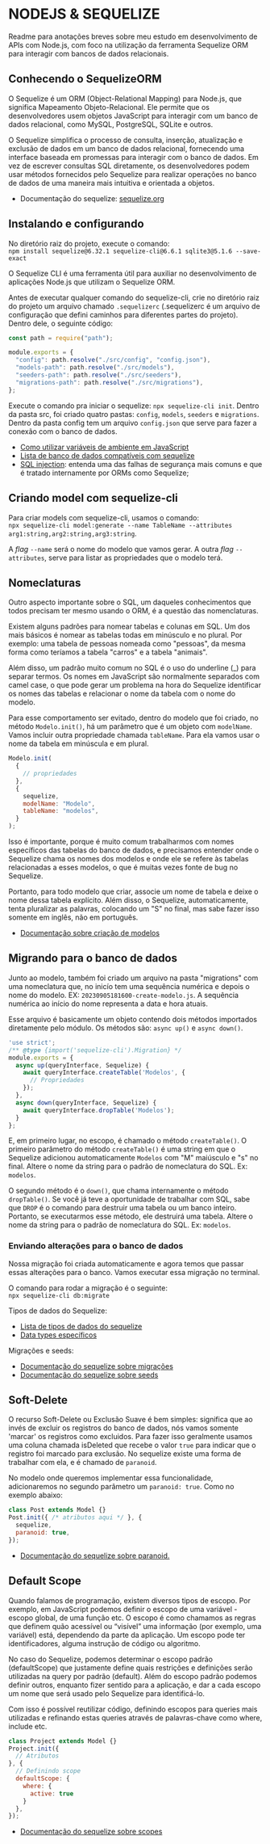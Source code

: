 # NODEJS & SEQUELIZE

Readme para anotações breves sobre meu estudo em desenvolvimento de APIs com Node.js, com foco na utilização da ferramenta Sequelize ORM para interagir com bancos de dados relacionais.

## Conhecendo o SequelizeORM

O Sequelize é um ORM (Object-Relational Mapping) para Node.js, que significa Mapeamento Objeto-Relacional. Ele permite que os desenvolvedores usem objetos JavaScript para interagir com um banco de dados relacional, como MySQL, PostgreSQL, SQLite e outros.

O Sequelize simplifica o processo de consulta, inserção, atualização e exclusão de dados em um banco de dados relacional, fornecendo uma interface baseada em promessas para interagir com o banco de dados. Em vez de escrever consultas SQL diretamente, os desenvolvedores podem usar métodos fornecidos pelo Sequelize para realizar operações no banco de dados de uma maneira mais intuitiva e orientada a objetos.

- Documentação do sequelize: <a href="https://sequelize.org/" target="_blank">sequelize.org</a>

## Instalando e configurando

No diretório raiz do projeto, execute o comando: <br/> `npm install sequelize@6.32.1 sequelize-cli@6.6.1 sqlite3@5.1.6 --save-exact`

O Sequelize CLI é uma ferramenta útil para auxiliar no desenvolvimento de aplicações Node.js que utilizam o Sequelize ORM.

Antes de executar qualquer comando do sequelize-cli, crie no diretório raiz do projeto um arquivo chamado `.sequelizerc` (.sequelizerc é um arquivo de configuração que defini caminhos para diferentes partes do projeto). Dentro dele, o seguinte código:

```javascript
const path = require("path");

module.exports = {
  "config": path.resolve("./src/config", "config.json"),
  "models-path": path.resolve("./src/models"),
  "seeders-path": path.resolve("./src/seeders"),
  "migrations-path": path.resolve("./src/migrations"),
};
```

Execute o comando pra iniciar o sequelize: `npx sequelize-cli init`. Dentro da pasta src, foi criado quatro pastas: `config`, `models`, `seeders` e `migrations`. Dentro da pasta config tem um arquivo `config.json` que serve para fazer a conexão com o banco de dados.

- <a target="_blank" href="https://www.alura.com.br/artigos/dotenv-gerenciando-variaveis-ambiente?_gl=1*z5oqd*_ga*MTMyNjk1NDcyNi4xNzA4NzA2MjY3*_ga_1EPWSW3PCS*MTcxMDk0NTExNC45LjEuMTcxMDk0OTY0OS4wLjAuMA..*_fplc*emxCU1llNEQxUzdUQ1ZSNUtTaUxFSkhXQjdObEYzVm1SeTZDY01xQ2FVWFdTcU82Q3dmN09QR3Y0NmRzJTJGVTElMkZrZzRoc2psOVpENlBnRXZ6SXlnN2NISVZYY2xON1p1JTJCWXFUdUVNQ2duT2dDT242N0tVVG5acHhiaUFCZjVRJTNEJTNE">Como utilizar variáveis de ambiente em JavaScript</a>
- <a href="https://sequelize.org/docs/v6/getting-started/#installing">Lista de banco de dados compatíveis com sequelize</a>
- <a href="https://alura.com.br/artigos/sql-injection-proteja-sua-aplicacao?_gl=1*1dzkyvn*_ga*MTMyNjk1NDcyNi4xNzA4NzA2MjY3*_ga_1EPWSW3PCS*MTcxMDk0NTExNC45LjEuMTcxMDk1MDI3NS4wLjAuMA..*_fplc*emxCU1llNEQxUzdUQ1ZSNUtTaUxFSkhXQjdObEYzVm1SeTZDY01xQ2FVWFdTcU82Q3dmN09QR3Y0NmRzJTJGVTElMkZrZzRoc2psOVpENlBnRXZ6SXlnN2NISVZYY2xON1p1JTJCWXFUdUVNQ2duT2dDT242N0tVVG5acHhiaUFCZjVRJTNEJTNE">SQL injection</a>: entenda uma das falhas de segurança mais comuns e que é tratado internamente por ORMs como Sequelize;

## Criando model com sequelize-cli

Para criar models com sequelize-cli, usamos o comando: <br/>
`npx sequelize-cli model:generate --name TableName --attributes arg1:string,arg2:string,arg3:string`.

A _flag_ `--name` será o nome do modelo que vamos gerar. A outra _flag_ `--attributes`, serve para listar as propriedades que o modelo terá.

## Nomeclaturas

Outro aspecto importante sobre o SQL, um daqueles conhecimentos que todos precisam ter mesmo usando o ORM, é a questão das nomenclaturas.

Existem alguns padrões para nomear tabelas e colunas em SQL. Um dos mais básicos é nomear as tabelas todas em minúsculo e no plural. Por exemplo: uma tabela de pessoas nomeada como "pessoas", da mesma forma como teríamos a tabela "carros" e a tabela "animais".

Além disso, um padrão muito comum no SQL é o uso do underline (\_) para separar termos. Os nomes em JavaScript são normalmente separados com camel case, o que pode gerar um problema na hora do Sequelize identificar os nomes das tabelas e relacionar o nome da tabela com o nome do modelo.

Para esse comportamento ser evitado, dentro do modelo que foi criado, no método `Modelo.init()`, há um parâmetro que é um objeto com `modelName`. Vamos incluir outra propriedade chamada `tableName`. Para ela vamos usar o nome da tabela em minúscula e em plural.

```javascript
Modelo.init(
  {
    // propriedades
  },
  {
    sequelize,
    modelName: "Modelo",
    tableName: "modelos",
  }
);
```

Isso é importante, porque é muito comum trabalharmos com nomes específicos das tabelas do banco de dados, e precisamos entender onde o Sequelize chama os nomes dos modelos e onde ele se refere às tabelas relacionadas a esses modelos, o que é muitas vezes fonte de bug no Sequelize.

Portanto, para todo modelo que criar, associe um nome de tabela e deixe o nome dessa tabela explícito. Além disso, o Sequelize, automaticamente, tenta pluralizar as palavras, colocando um "S" no final, mas sabe fazer isso somente em inglês, não em português.

- <a href="https://sequelize.org/docs/v6/core-concepts/model-basics/#model-definition">Documentação sobre criação de modelos</a>

## Migrando para o banco de dados

Junto ao modelo, também foi criado um arquivo na pasta "migrations" com uma nomeclatura que, no inicío tem uma sequência numérica e depois o nome do modelo. EX: `20230905181600-create-modelo.js`. A sequência numérica ao início do nome representa a data e hora atuais.

Esse arquivo é basicamente um objeto contendo dois métodos importados diretamente pelo módulo. Os métodos são: `async up()` e `async down()`.

```javascript
'use strict';
/** @type {import('sequelize-cli').Migration} */
module.exports = {
  async up(queryInterface, Sequelize) {
    await queryInterface.createTable('Modelos', {
      // Propriedades
    });
  },
  async down(queryInterface, Sequelize) {
    await queryInterface.dropTable('Modelos');
  }
};
```

E, em primeiro lugar, no escopo, é chamado o método `createTable()`. O primeiro parâmetro do método `createTable()` é uma string em que o Sequelize adicionou automaticamente `Modelos` com "M" maiúsculo e "s" no final. Altere o nome da string para o padrão de nomeclatura do SQL. Ex: `modelos`.

O segundo método é o `down()`, que chama internamente o método `dropTable()`. Se você já teve a oportunidade de trabalhar com SQL, sabe que `DROP` é o comando para destruir uma tabela ou um banco inteiro. Portanto, se executarmos esse método, ele destruirá uma tabela. Altere o nome da string para o padrão de nomeclatura do SQL. Ex: `modelos`.

### Enviando alterações para o banco de dados

Nossa migração foi criada automaticamente e agora temos que passar essas alterações para o banco. Vamos executar essa migração no terminal.

O comando para rodar a migração é o seguinte: <br/>
`npx sequelize-cli db:migrate`

Tipos de dados do Sequelize:
- <a href="https://sequelize.org/docs/v6/core-concepts/model-basics/#data-types">Lista de tipos de dados do sequelize</a>
- <a href="https://sequelize.org/docs/v6/other-topics/other-data-types/">Data types específicos</a>

Migrações e seeds:
- <a href="https://sequelize.org/docs/v6/other-topics/migrations/#running-migrations">Documentação do sequelize sobre migrações</a>
- <a href="https://sequelize.org/docs/v6/other-topics/migrations/#creating-the-first-seed">Documentação do sequelize sobre seeds</a>

## Soft-Delete

O recurso Soft-Delete ou Exclusão Suave é bem simples: significa que ao invés de excluir os registros do banco de dados, nós vamos somente 'marcar' os registros como excluidos. Para fazer isso geralmente usamos uma coluna chamada isDeleted que recebe o valor `true` para indicar que o registro foi marcado para exclusão. No sequelize existe uma forma de trabalhar com ela, e é chamado de `paranoid`.

No modelo onde queremos implementar essa funcionalidade, adicionaremos no segundo parâmetro um `paranoid: true`. Como no exemplo abaixo:

```javascript
class Post extends Model {}
Post.init({ /* atributos aqui */ }, {
  sequelize,
  paranoid: true,
});
```

- <a href="https://sequelize.org/docs/v6/core-concepts/paranoid/">Documentação do sequelize sobre paranoid.</a>

## Default Scope

Quando falamos de programação, existem diversos tipos de escopo. Por exemplo, em JavaScript podemos definir o escopo de uma variável - escopo global, de uma função etc. O escopo é como chamamos as regras que definem quão acessível ou “visível” uma informação (por exemplo, uma variável) está, dependendo da parte da aplicação. Um escopo pode ter identificadores, alguma instrução de código ou algoritmo.

No caso do Sequelize, podemos determinar o escopo padrão (defaultScope) que justamente define quais restrições e definições serão utilizadas na query por padrão (default). Além do escopo padrão podemos definir outros, enquanto fizer sentido para a aplicação, e dar a cada escopo um nome que será usado pelo Sequelize para identificá-lo.

Com isso é possível reutilizar código, definindo escopos para queries mais utilizadas e refinando estas queries através de palavras-chave como where, include etc.

```javascript
class Project extends Model {}
Project.init({
  // Atributos
}, {
  // Definindo scope
  defaultScope: {
    where: {
      active: true
    }
  },
});
```

- <a href="https://sequelize.org/docs/v6/other-topics/scopes/">Documentação do sequelize sobre scopes</a>
